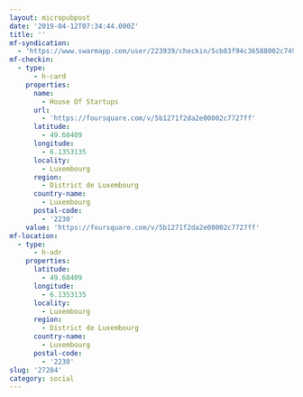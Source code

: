 ```yaml
---
layout: micropubpost
date: '2019-04-12T07:34:44.000Z'
title: ''
mf-syndication:
  - 'https://www.swarmapp.com/user/223939/checkin/5cb03f94c36588002c749bc4'
mf-checkin:
  - type:
      - h-card
    properties:
      name:
        - House Of Startups
      url:
        - 'https://foursquare.com/v/5b1271f2da2e00002c7727ff'
      latitude:
        - 49.60409
      longitude:
        - 6.1353135
      locality:
        - Luxembourg
      region:
        - District de Luxembourg
      country-name:
        - Luxembourg
      postal-code:
        - '2230'
    value: 'https://foursquare.com/v/5b1271f2da2e00002c7727ff'
mf-location:
  - type:
      - h-adr
    properties:
      latitude:
        - 49.60409
      longitude:
        - 6.1353135
      locality:
        - Luxembourg
      region:
        - District de Luxembourg
      country-name:
        - Luxembourg
      postal-code:
        - '2230'
slug: '27284'
category: social
---
```

